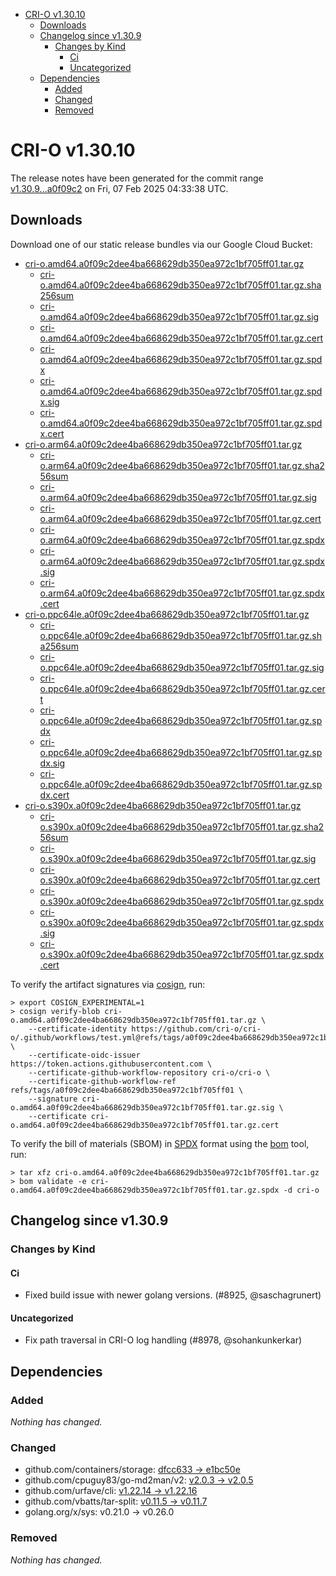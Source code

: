 - [CRI-O v1.30.10](#cri-o-v13010)
  - [Downloads](#downloads)
  - [Changelog since v1.30.9](#changelog-since-v1309)
    - [Changes by Kind](#changes-by-kind)
      - [Ci](#ci)
      - [Uncategorized](#uncategorized)
  - [Dependencies](#dependencies)
    - [Added](#added)
    - [Changed](#changed)
    - [Removed](#removed)

# CRI-O v1.30.10

The release notes have been generated for the commit range
[v1.30.9...a0f09c2](https://github.com/cri-o/cri-o/compare/v1.30.9...v1.30.10) on Fri, 07 Feb 2025 04:33:38 UTC.

## Downloads

Download one of our static release bundles via our Google Cloud Bucket:

- [cri-o.amd64.a0f09c2dee4ba668629db350ea972c1bf705ff01.tar.gz](https://storage.googleapis.com/cri-o/artifacts/cri-o.amd64.a0f09c2dee4ba668629db350ea972c1bf705ff01.tar.gz)
  - [cri-o.amd64.a0f09c2dee4ba668629db350ea972c1bf705ff01.tar.gz.sha256sum](https://storage.googleapis.com/cri-o/artifacts/cri-o.amd64.a0f09c2dee4ba668629db350ea972c1bf705ff01.tar.gz.sha256sum)
  - [cri-o.amd64.a0f09c2dee4ba668629db350ea972c1bf705ff01.tar.gz.sig](https://storage.googleapis.com/cri-o/artifacts/cri-o.amd64.a0f09c2dee4ba668629db350ea972c1bf705ff01.tar.gz.sig)
  - [cri-o.amd64.a0f09c2dee4ba668629db350ea972c1bf705ff01.tar.gz.cert](https://storage.googleapis.com/cri-o/artifacts/cri-o.amd64.a0f09c2dee4ba668629db350ea972c1bf705ff01.tar.gz.cert)
  - [cri-o.amd64.a0f09c2dee4ba668629db350ea972c1bf705ff01.tar.gz.spdx](https://storage.googleapis.com/cri-o/artifacts/cri-o.amd64.a0f09c2dee4ba668629db350ea972c1bf705ff01.tar.gz.spdx)
  - [cri-o.amd64.a0f09c2dee4ba668629db350ea972c1bf705ff01.tar.gz.spdx.sig](https://storage.googleapis.com/cri-o/artifacts/cri-o.amd64.a0f09c2dee4ba668629db350ea972c1bf705ff01.tar.gz.spdx.sig)
  - [cri-o.amd64.a0f09c2dee4ba668629db350ea972c1bf705ff01.tar.gz.spdx.cert](https://storage.googleapis.com/cri-o/artifacts/cri-o.amd64.a0f09c2dee4ba668629db350ea972c1bf705ff01.tar.gz.spdx.cert)
- [cri-o.arm64.a0f09c2dee4ba668629db350ea972c1bf705ff01.tar.gz](https://storage.googleapis.com/cri-o/artifacts/cri-o.arm64.a0f09c2dee4ba668629db350ea972c1bf705ff01.tar.gz)
  - [cri-o.arm64.a0f09c2dee4ba668629db350ea972c1bf705ff01.tar.gz.sha256sum](https://storage.googleapis.com/cri-o/artifacts/cri-o.arm64.a0f09c2dee4ba668629db350ea972c1bf705ff01.tar.gz.sha256sum)
  - [cri-o.arm64.a0f09c2dee4ba668629db350ea972c1bf705ff01.tar.gz.sig](https://storage.googleapis.com/cri-o/artifacts/cri-o.arm64.a0f09c2dee4ba668629db350ea972c1bf705ff01.tar.gz.sig)
  - [cri-o.arm64.a0f09c2dee4ba668629db350ea972c1bf705ff01.tar.gz.cert](https://storage.googleapis.com/cri-o/artifacts/cri-o.arm64.a0f09c2dee4ba668629db350ea972c1bf705ff01.tar.gz.cert)
  - [cri-o.arm64.a0f09c2dee4ba668629db350ea972c1bf705ff01.tar.gz.spdx](https://storage.googleapis.com/cri-o/artifacts/cri-o.arm64.a0f09c2dee4ba668629db350ea972c1bf705ff01.tar.gz.spdx)
  - [cri-o.arm64.a0f09c2dee4ba668629db350ea972c1bf705ff01.tar.gz.spdx.sig](https://storage.googleapis.com/cri-o/artifacts/cri-o.arm64.a0f09c2dee4ba668629db350ea972c1bf705ff01.tar.gz.spdx.sig)
  - [cri-o.arm64.a0f09c2dee4ba668629db350ea972c1bf705ff01.tar.gz.spdx.cert](https://storage.googleapis.com/cri-o/artifacts/cri-o.arm64.a0f09c2dee4ba668629db350ea972c1bf705ff01.tar.gz.spdx.cert)
- [cri-o.ppc64le.a0f09c2dee4ba668629db350ea972c1bf705ff01.tar.gz](https://storage.googleapis.com/cri-o/artifacts/cri-o.ppc64le.a0f09c2dee4ba668629db350ea972c1bf705ff01.tar.gz)
  - [cri-o.ppc64le.a0f09c2dee4ba668629db350ea972c1bf705ff01.tar.gz.sha256sum](https://storage.googleapis.com/cri-o/artifacts/cri-o.ppc64le.a0f09c2dee4ba668629db350ea972c1bf705ff01.tar.gz.sha256sum)
  - [cri-o.ppc64le.a0f09c2dee4ba668629db350ea972c1bf705ff01.tar.gz.sig](https://storage.googleapis.com/cri-o/artifacts/cri-o.ppc64le.a0f09c2dee4ba668629db350ea972c1bf705ff01.tar.gz.sig)
  - [cri-o.ppc64le.a0f09c2dee4ba668629db350ea972c1bf705ff01.tar.gz.cert](https://storage.googleapis.com/cri-o/artifacts/cri-o.ppc64le.a0f09c2dee4ba668629db350ea972c1bf705ff01.tar.gz.cert)
  - [cri-o.ppc64le.a0f09c2dee4ba668629db350ea972c1bf705ff01.tar.gz.spdx](https://storage.googleapis.com/cri-o/artifacts/cri-o.ppc64le.a0f09c2dee4ba668629db350ea972c1bf705ff01.tar.gz.spdx)
  - [cri-o.ppc64le.a0f09c2dee4ba668629db350ea972c1bf705ff01.tar.gz.spdx.sig](https://storage.googleapis.com/cri-o/artifacts/cri-o.ppc64le.a0f09c2dee4ba668629db350ea972c1bf705ff01.tar.gz.spdx.sig)
  - [cri-o.ppc64le.a0f09c2dee4ba668629db350ea972c1bf705ff01.tar.gz.spdx.cert](https://storage.googleapis.com/cri-o/artifacts/cri-o.ppc64le.a0f09c2dee4ba668629db350ea972c1bf705ff01.tar.gz.spdx.cert)
- [cri-o.s390x.a0f09c2dee4ba668629db350ea972c1bf705ff01.tar.gz](https://storage.googleapis.com/cri-o/artifacts/cri-o.s390x.a0f09c2dee4ba668629db350ea972c1bf705ff01.tar.gz)
  - [cri-o.s390x.a0f09c2dee4ba668629db350ea972c1bf705ff01.tar.gz.sha256sum](https://storage.googleapis.com/cri-o/artifacts/cri-o.s390x.a0f09c2dee4ba668629db350ea972c1bf705ff01.tar.gz.sha256sum)
  - [cri-o.s390x.a0f09c2dee4ba668629db350ea972c1bf705ff01.tar.gz.sig](https://storage.googleapis.com/cri-o/artifacts/cri-o.s390x.a0f09c2dee4ba668629db350ea972c1bf705ff01.tar.gz.sig)
  - [cri-o.s390x.a0f09c2dee4ba668629db350ea972c1bf705ff01.tar.gz.cert](https://storage.googleapis.com/cri-o/artifacts/cri-o.s390x.a0f09c2dee4ba668629db350ea972c1bf705ff01.tar.gz.cert)
  - [cri-o.s390x.a0f09c2dee4ba668629db350ea972c1bf705ff01.tar.gz.spdx](https://storage.googleapis.com/cri-o/artifacts/cri-o.s390x.a0f09c2dee4ba668629db350ea972c1bf705ff01.tar.gz.spdx)
  - [cri-o.s390x.a0f09c2dee4ba668629db350ea972c1bf705ff01.tar.gz.spdx.sig](https://storage.googleapis.com/cri-o/artifacts/cri-o.s390x.a0f09c2dee4ba668629db350ea972c1bf705ff01.tar.gz.spdx.sig)
  - [cri-o.s390x.a0f09c2dee4ba668629db350ea972c1bf705ff01.tar.gz.spdx.cert](https://storage.googleapis.com/cri-o/artifacts/cri-o.s390x.a0f09c2dee4ba668629db350ea972c1bf705ff01.tar.gz.spdx.cert)

To verify the artifact signatures via [cosign](https://github.com/sigstore/cosign), run:

```console
> export COSIGN_EXPERIMENTAL=1
> cosign verify-blob cri-o.amd64.a0f09c2dee4ba668629db350ea972c1bf705ff01.tar.gz \
    --certificate-identity https://github.com/cri-o/cri-o/.github/workflows/test.yml@refs/tags/a0f09c2dee4ba668629db350ea972c1bf705ff01 \
    --certificate-oidc-issuer https://token.actions.githubusercontent.com \
    --certificate-github-workflow-repository cri-o/cri-o \
    --certificate-github-workflow-ref refs/tags/a0f09c2dee4ba668629db350ea972c1bf705ff01 \
    --signature cri-o.amd64.a0f09c2dee4ba668629db350ea972c1bf705ff01.tar.gz.sig \
    --certificate cri-o.amd64.a0f09c2dee4ba668629db350ea972c1bf705ff01.tar.gz.cert
```

To verify the bill of materials (SBOM) in [SPDX](https://spdx.org) format using the [bom](https://sigs.k8s.io/bom) tool, run:

```console
> tar xfz cri-o.amd64.a0f09c2dee4ba668629db350ea972c1bf705ff01.tar.gz
> bom validate -e cri-o.amd64.a0f09c2dee4ba668629db350ea972c1bf705ff01.tar.gz.spdx -d cri-o
```

## Changelog since v1.30.9

### Changes by Kind

#### Ci
 - Fixed build issue with newer golang versions. (#8925, @saschagrunert)

#### Uncategorized
 - Fix path traversal in CRI-O log handling (#8978, @sohankunkerkar)

## Dependencies

### Added
_Nothing has changed._

### Changed
- github.com/containers/storage: [dfcc633 → e1bc50e](https://github.com/containers/storage/compare/dfcc633...e1bc50e)
- github.com/cpuguy83/go-md2man/v2: [v2.0.3 → v2.0.5](https://github.com/cpuguy83/go-md2man/compare/v2.0.3...v2.0.5)
- github.com/urfave/cli: [v1.22.14 → v1.22.16](https://github.com/urfave/cli/compare/v1.22.14...v1.22.16)
- github.com/vbatts/tar-split: [v0.11.5 → v0.11.7](https://github.com/vbatts/tar-split/compare/v0.11.5...v0.11.7)
- golang.org/x/sys: v0.21.0 → v0.26.0

### Removed
_Nothing has changed._
